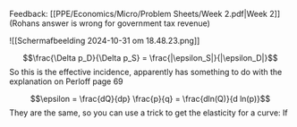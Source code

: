 
Feedback: [[PPE/Economics/Micro/Problem Sheets/Week 2.pdf|Week 2]]
(Rohans answer is wrong for government tax revenue)


![[Scherm­afbeelding 2024-10-31 om 18.48.23.png]]

$$\frac{\Delta p_D}{\Delta p_S} = \frac{|\epsilon_S|}{|\epsilon_D|}$$
So this is the effective incidence, apparently has something to do with the explanation on Perloff page 69

$$\epsilon = \frac{dQ}{dp} \frac{p}{q} = \frac{dln(Q)}{d ln(p)}$$
They are the same, so you can use a trick to get the elasticity for a curve:
If 